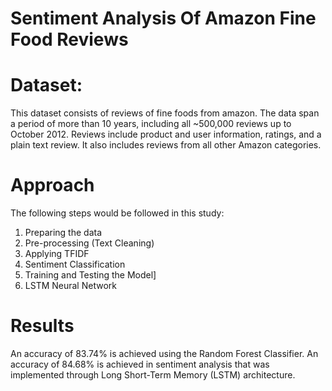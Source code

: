 # Sentiment Analysis Of Amazon Fine Food Reviews

# Dataset:

This dataset consists of reviews of fine foods from amazon. The data span a period of more than 10 years, including all ~500,000 reviews up to October 2012. Reviews include product and user information, ratings, and a plain text review. It also includes reviews from all other Amazon categories.

# Approach

The following steps would be followed in this study:
1. Preparing the data
2. Pre-processing (Text Cleaning)
3. Applying TFIDF
4. Sentiment Classification
5. Training and Testing the Model]
6. LSTM Neural Network

# Results

An accuracy of 83.74% is achieved using the Random Forest Classifier.
An accuracy of 84.68% is achieved in sentiment analysis that was implemented through Long Short-Term Memory (LSTM) architecture.
